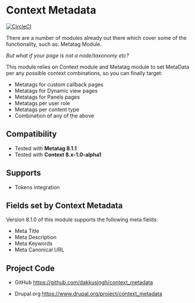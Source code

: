# Context Metadata
[![CircleCI](https://circleci.com/gh/dakkusingh/tealiumiq.svg?style=svg)](https://circleci.com/gh/dakkusingh/tealiumiq)

There are a number of modules already out there which cover some of 
the functionality, such as: Metatag Module.

*But what if your page is not a node/taxonomy etc?*

This module relies on Context module and Metatag module to set 
MetaData per any possible context combinations, so you can 
finally target:

* Metatags for custom callback pages
* Metatags for Dynamic view pages
* Metatags for Panels pages
* Metatags per user role
* Metatags per content type
* Combination of any of the above

## Compatibility
* Tested with **Metatag 8.1.1**
* Tested with **Context 8.x-1.0-alpha1**

## Supports
* Tokens integration

## Fields set by Context Metadata
Version 8.1.0 of this module supports the following meta fields:

* Meta Title
* Meta Description
* Meta Keywords
* Meta Canonical URL

## Project Code

* GitHub
https://github.com/dakkusingh/context_metadata

* Drupal.org
https://www.drupal.org/project/context_metadata
